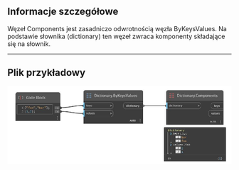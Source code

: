 ## Informacje szczegółowe
Węzeł Components jest zasadniczo odwrotnością węzła ByKeysValues. Na podstawie słownika (dictionary) ten węzeł zwraca komponenty składające się na słownik.
___
## Plik przykładowy

![Components](./DesignScript.Builtin.Dictionary.Components_img.jpg)

